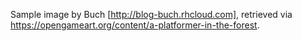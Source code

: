 Sample image by Buch [http://blog-buch.rhcloud.com], retrieved via https://opengameart.org/content/a-platformer-in-the-forest.